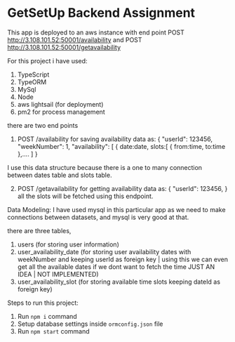 # GetSetUp Backend Assignment

This app is deployed to an aws instance with end point POST http://3.108.101.52:50001/availability and POST http://3.108.101.52:50001/getavailability

For this project i have used:
1. TypeScript
2. TypeORM
3. MySql
4. Node
5. aws lightsail (for deployment)
6. pm2 for process management

there are two end points 
1. POST /availability
for saving availability data as:
{
  "userId": 123456,
  "weekNumber": 1,
  "availability": [
    {
      date:date,
      slots:[
      {
        from:time,
        to:time
      },....
  ]
}

I use this data structure because there is a one to many connection between dates table and slots table.

2. POST  /getavailability
for getting availability data as:
{
  "userId": 123456,
}
all the slots will be fetched using this endpoint.


Data Modeling:
I have used mysql in this particular app as we need to make connections between datasets, and mysql is very good at that.

there are three tables,
1. users (for storing user information)
2. user_availability_date (for storing user availability dates with weekNumber and keeping userId as foreign key | using this we can even get all the available dates if we dont want to fetch the time JUST AN IDEA | NOT IMPLEMENTED)
3. user_availability_slot (for storing available time slots keeping dateId as foreign key)

Steps to run this project:

1. Run `npm i` command
2. Setup database settings inside `ormconfig.json` file
3. Run `npm start` command

